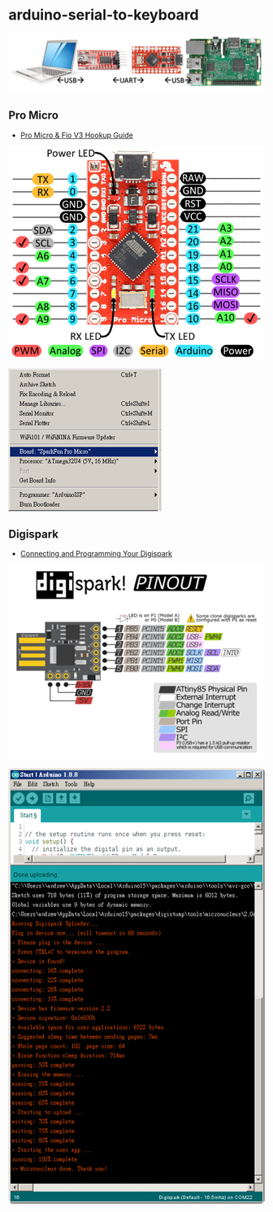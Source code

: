 # arduino-serial-to-keyboard

![](images/wiring-diagram.png)


## Pro Micro

* [Pro Micro & Fio V3 Hookup Guide](https://learn.sparkfun.com/tutorials/pro-micro--fio-v3-hookup-guide/all)

![](images/ProMicro_Pinout.png)

![](images/ProMicro_Setup.png)


## Digispark

* [Connecting and Programming Your Digispark](http://digistump.com/wiki/digispark/tutorials/connecting)

![](images/DigiSpark_Pinout.png)

![](images/DigiSpark_Upload.png)

